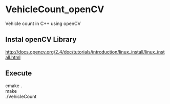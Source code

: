 # VehicleCount_openCV
Vehicle count in C++ using openCV


## Instal openCV Library  
http://docs.opencv.org/2.4/doc/tutorials/introduction/linux_install/linux_install.html  

## Execute   
cmake .  
make  
./VehicleCount  
